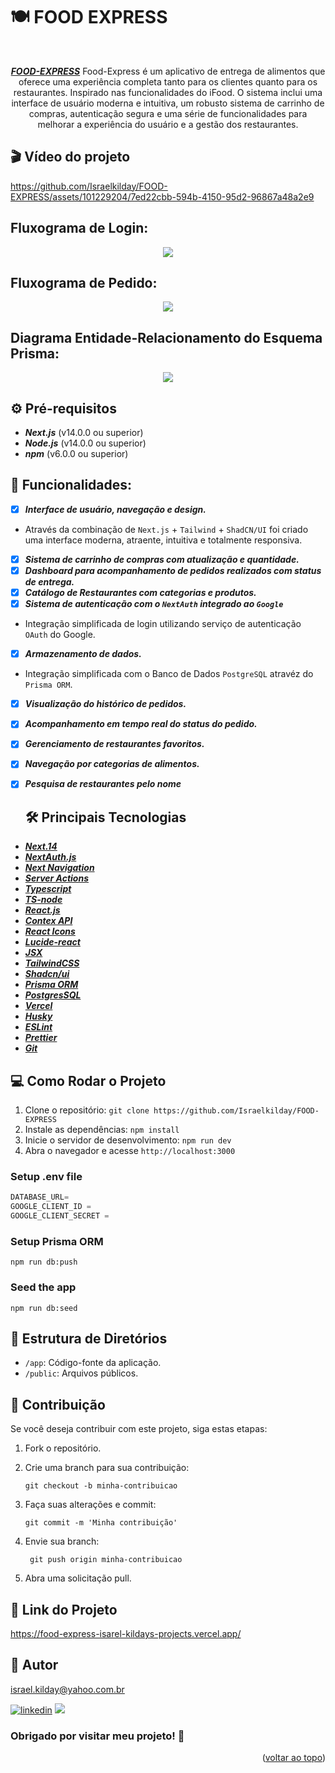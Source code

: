 # 🍽 FOOD EXPRESS

<a name="readme-top"></a>

<div align="center"><br>

**_[FOOD-EXPRESS](https://food-express-isarel-kildays-projects.vercel.app/)_** Food-Express é um aplicativo de entrega de alimentos que oferece uma experiência completa tanto para os clientes quanto para os restaurantes. Inspirado nas funcionalidades do iFood. O sistema inclui uma interface de usuário moderna e intuitiva, um robusto sistema de carrinho de compras, autenticação segura e uma série de funcionalidades para melhorar a experiência do usuário e a gestão dos restaurantes.

 </div>

## 🎬 Vídeo do projeto

https://github.com/Israelkilday/FOOD-EXPRESS/assets/101229204/7ed22cbb-594b-4150-95d2-96867a48a2e9

## Fluxograma de Login:

<div align="center">
<img src="https://github.com/Israelkilday/FOOD-EXPRESS/assets/101229204/5e2cd76e-60f0-4007-aeaf-7ce6e3bf4201"/> 
</div>

## Fluxograma de Pedido:

<div align="center">
<img src="https://github.com/Israelkilday/FOOD-EXPRESS/assets/101229204/e0b18f16-6334-4a04-80d5-b25b536b3a84"/> 
</div>

## Diagrama Entidade-Relacionamento do Esquema Prisma:

<div align="center">
<img src="https://github.com/Israelkilday/FOOD-EXPRESS/assets/101229204/5b32beb2-4997-4455-adcf-f313ac3848ce"/> 
</div>

## ⚙️ Pré-requisitos

- **_Next.js_** (v14.0.0 ou superior)
- **_Node.js_** (v14.0.0 ou superior)
- **_npm_** (v6.0.0 ou superior)

## 🚀 Funcionalidades:

- [x] **_Interface de usuário, navegação e design._**
- Através da combinação de `Next.js` + `Tailwind` + `ShadCN/UI` foi criado uma interface moderna, atraente, intuitiva e totalmente responsiva.
- [x] **_Sistema de carrinho de compras com atualização e quantidade._**
- [x] **_Dashboard para acompanhamento de pedidos realizados com status de entrega._**
- [x] **_Catálogo de Restaurantes com categorias e produtos._**
- [x] **_Sistema de autenticação com o `NextAuth` integrado ao `Google`_**
- Integração simplificada de login utilizando serviço de autenticação `OAuth` do Google.
- [x] **_Armazenamento de dados._**
- Integração simplificada com o Banco de Dados `PostgreSQL` atravéz do `Prisma ORM`.
- [x] **_Visualização do histórico de pedidos._**
- [x] **_Acompanhamento em tempo real do status do pedido._**
- [x] **_Gerenciamento de restaurantes favoritos._**
- [x] **_Navegação por categorias de alimentos._**
- [x] **_Pesquisa de restaurantes pelo nome_**

  ## 🛠️ Principais Tecnologias

- **_[Next.14](https://nextjs.org/)_**
- **_[NextAuth.js](https://next-auth.js.org/)_**
- **_[Next Navigation](https://nextjs.org/docs/app/building-your-application/routing/linking-and-navigating)_**
- **_[Server Actions](https://nextjs.org/docs/app/building-your-application/data-fetching/server-actions-and-mutations)_**
- **_[Typescript](https://www.typescriptlang.org/)_**
- **_[TS-node](https://typestrong.org/ts-node/)_**
- **_[React.js](https://pt-br.legacy.reactjs.org/)_**
- **_[Contex API](https://legacy.reactjs.org/docs/context.html)_**
- **_[React Icons](https://react-icons.github.io/react-icons/)_**
- **_[Lucide-react](https://lucide.dev/icons/)_**
- **_[JSX](https://pt-br.legacy.reactjs.org/docs/introducing-jsx.html)_**
- **_[TailwindCSS](https://tailwindcss.com/)_**
- **_[Shadcn/ui](https://ui.shadcn.com/)_**
- **_[Prisma ORM](https://www.prisma.io/?via=start&gad_source=1)_**
- **_[PostgresSQL](https://www.postgresql.org/)_**
- **_[Vercel](https://vercel.com/docs)_**
- **_[Husky](https://www.freecodecamp.org/portuguese/news/como-adicionar-hooks-de-commit-ao-git-com-husky-para-automatizar-tarefas/)_**
- **_[ESLint](https://eslint.org/)_**
- **_[Prettier](https://prettier.io/)_**
- **_[Git](https://www.git-scm.com/)_**

## 💻 Como Rodar o Projeto

1.  Clone o repositório: `git clone https://github.com/Israelkilday/FOOD-EXPRESS`
2.  Instale as dependências: `npm install`
3.  Inicie o servidor de desenvolvimento: `npm run dev`
4.  Abra o navegador e acesse `http://localhost:3000`

### Setup .env file

```js
DATABASE_URL=
GOOGLE_CLIENT_ID =
GOOGLE_CLIENT_SECRET =
```

### Setup Prisma ORM

```shell
npm run db:push

```

### Seed the app

```shell
npm run db:seed

```

## 📁 Estrutura de Diretórios

- `/app`: Código-fonte da aplicação.
- `/public`: Arquivos públicos.

## 🤝 Contribuição

Se você deseja contribuir com este projeto, siga estas etapas:

1. Fork o repositório.

2. Crie uma branch para sua contribuição:

   ```shell
   git checkout -b minha-contribuicao

   ```

3. Faça suas alterações e commit:

   ```shell
   git commit -m 'Minha contribuição'

   ```

4. Envie sua branch:

   ```shell
    git push origin minha-contribuicao

   ```

5. Abra uma solicitação pull.

## 🔗 Link do Projeto

https://food-express-isarel-kildays-projects.vercel.app/

## 🧠 Autor

israel.kilday@yahoo.com.br

[![linkedin](https://img.shields.io/badge/LinkedIn-0077B5?style=for-the-badge&logo=linkedin&logoColor=white)](https://www.linkedin.com/in/israel-kilday-machado-de-souza-801482230) <a href="mailto:israelkilday27@gmail.com">
<img src="https://img.shields.io/badge/Gmail-333333?style=for-the-badge&logo=gmail&logoColor=red" />
</a>

### Obrigado por visitar meu projeto! 👋

 <p align="right">(<a href="#readme-top">voltar ao topo</a>)</p>
